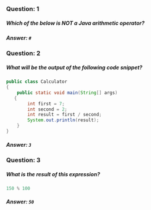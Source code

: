 ### Question: 1
##### Which of the below is NOT a Java arithmetic operator?

##### Answer: `#`

### Question: 2
##### What will be the output of the following code snippet?
```java
public class Calculator
{
    public static void main(String[] args)    
   {
        int first = 7;
        int second = 2;
        int result = first / second;
        System.out.println(result);
    }
}
```
##### Answer: `3`

### Question: 3
##### What is the result of this expression?
```java
150 % 100
```

##### Answer: `50`